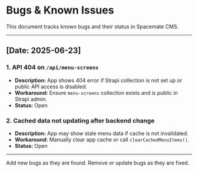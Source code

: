 # Bugs & Known Issues

This document tracks known bugs and their status in Spacemate CMS.

---

## [Date: 2025-06-23]

### 1. API 404 on `/api/menu-screens`
- **Description:** App shows 404 error if Strapi collection is not set up or public API access is disabled.
- **Workaround:** Ensure `menu-screens` collection exists and is public in Strapi admin.
- **Status:** Open

### 2. Cached data not updating after backend change
- **Description:** App may show stale menu data if cache is not invalidated.
- **Workaround:** Manually clear app cache or call `clearCachedMenuItems()`.
- **Status:** Open

---

Add new bugs as they are found. Remove or update bugs as they are fixed.
